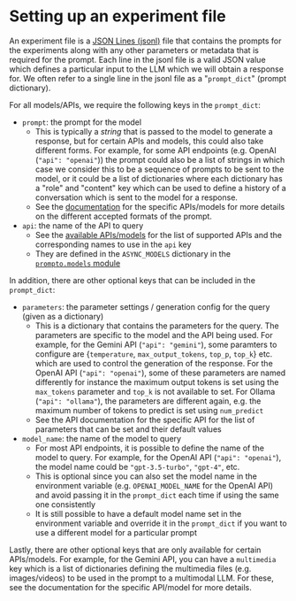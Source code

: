 # Setting up an experiment file

An experiment file is a [JSON Lines (jsonl)](https://jsonlines.org/) file that contains the prompts for the experiments along with any other parameters or metadata that is required for the prompt. Each line in the jsonl file is a valid JSON value which defines a particular input to the LLM which we will obtain a response for. We often refer to a single line in the jsonl file as a "`prompt_dict`" (prompt dictionary).

For all models/APIs, we require the following keys in the `prompt_dict`:
- `prompt`: the prompt for the model
    - This is typically a _string_ that is passed to the model to generate a response, but for certain APIs and models, this could also take different forms. For example, for some API endpoints (e.g. OpenAI (`"api": "openai"`)) the prompt could also be a list of strings in which case we consider this to be a sequence of prompts to be sent to the model, or it could be a list of dictionaries where each dictionary has a "role" and "content" key which can be used to define a history of a conversation which is sent to the model for a response.
    - See the [documentation](models.md) for the specific APIs/models for more details on the different accepted formats of the prompt.
- `api`: the name of the API to query
    - See the [available APIs/models](models.md) for the list of supported APIs and the corresponding names to use in the `api` key
    - They are defined in the `ASYNC_MODELS` dictionary in the [`prompto.models` module](../src/prompto/models/__init__.py)

In addition, there are other optional keys that can be included in the `prompt_dict`:
- `parameters`: the parameter settings / generation config for the query (given as a dictionary)
    - This is a dictionary that contains the parameters for the query. The parameters are specific to the model and the API being used. For example, for the Gemini API (`"api": "gemini"`), some paramters to configure are {`temperature`, `max_output_tokens`, `top_p`, `top_k`} etc. which are used to control the generation of the response. For the OpenAI API (`"api": "openai"`), some of these parameters are named differently for instance the maximum output tokens is set using the `max_tokens` parameter and `top_k` is not available to set. For Ollama (`"api": "ollama"`), the parameters are different again, e.g. the maximum number of tokens to predict is set using `num_predict`
    - See the API documentation for the specific API for the list of parameters that can be set and their default values
- `model_name`: the name of the model to query
    - For most API endpoints, it is possible to define the name of the model to query. For example, for the OpenAI API (`"api": "openai"`), the model name could be `"gpt-3.5-turbo"`, `"gpt-4"`, etc.
    - This is optional since you can also set the model name in the environment variable (e.g. `OPENAI_MODEL_NAME` for the OpenAI API) and avoid passing it in the `prompt_dict` each time if using the same one consistently
    - It is still possible to have a default model name set in the environment variable and override it in the `prompt_dict` if you want to use a different model for a particular prompt

Lastly, there are other optional keys that are only available for certain APIs/models. For example, for the Gemini API, you can have a `multimedia` key which is a list of dictionaries defining the multimedia files (e.g. images/videos) to be used in the prompt to a multimodal LLM. For these, see the documentation for the specific API/model for more details.
